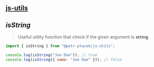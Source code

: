## [js-utils](./../../README.md)

## *isString*

> Useful utility function that check if the given argument is **string**.

```js
import { isString } from "@petr-ptacek/js-utils";

console.log(isString("Joe Doe")); // true
console.log(isString({ name: "Joe Doe" })); // false
```